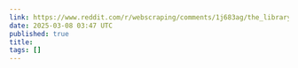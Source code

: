 ```yaml
---
link: https://www.reddit.com/r/webscraping/comments/1j683ag/the_library_i_built_because_i_hate_selenium/
date: 2025-03-08 03:47 UTC
published: true
title:
tags: []
---
```



